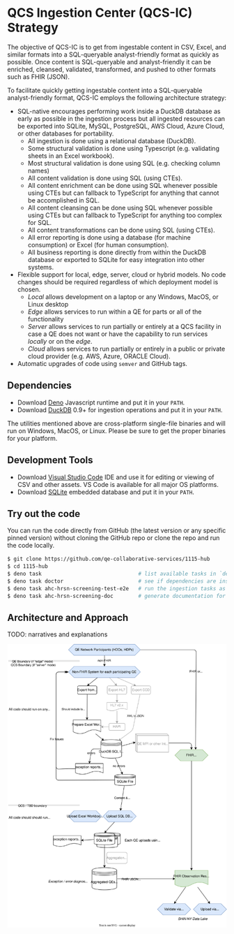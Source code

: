 # QCS Ingestion Center (QCS-IC) Strategy

The objective of QCS-IC is to get from ingestable content in CSV, Excel, and
similar formats into a SQL-queryable analyst-friendly format as quickly as
possible. Once content is SQL-queryable and analyst-friendly it can be enriched,
cleansed, validated, transformed, and pushed to other formats such as FHIR
(JSON).

To facilitate quickly getting ingestable content into a SQL-queryable
analyst-friendly format, QCS-IC employs the following architecture strategy:

- SQL-native encourages performing work inside a DuckDB database as early as
  possible in the ingestion process but all ingested resources can be exported
  into SQLite, MySQL, PostgreSQL, AWS Cloud, Azure Cloud, or other databases for
  portability.
  - All ingestion is done using a relational database (DuckDB).
  - Some structural validation is done using Typescript (e.g. validating sheets
    in an Excel workbook).
  - Most structural validation is done using SQL (e.g. checking column names)
  - All content validation is done using SQL (using CTEs).
  - All content enrichment can be done using SQL whenever possible using CTEs
    but can fallback to TypeScript for anything that cannot be accomplished in
    SQL.
  - All content cleansing can be done using SQL whenever possible using CTEs but
    can fallback to TypeScript for anything too complex for SQL.
  - All content transformations can be done using SQL (using CTEs).
  - All error reporting is done using a database (for machine consumption) or
    Excel (for human consumption).
  - All business reporting is done directly from within the DuckDB database or
    exported to SQLite for easy integration into other systems.
- Flexible support for local, edge, server, cloud or hybrid models. No code
  changes should be required regardless of which deployment model is chosen.
  - _Local_ allows development on a laptop or any Windows, MacOS, or Linux
    desktop
  - _Edge_ allows services to run within a QE for parts or all of the
    functionality
  - _Server_ allows services to run partially or entirely at a QCS facility in
    case a QE does not want or have the capability to run services _locally_ or
    on the _edge_.
  - _Cloud_ allows services to run partially or entirely in a public or private
    cloud provider (e.g. AWS, Azure, ORACLE Cloud).
- Automatic upgrades of code using `semver` and GitHub tags.

## Dependencies

- Download
  [Deno](https://docs.deno.com/runtime/manual/getting_started/installation)
  Javascript runtime and put it in your `PATH`.
- Download [DuckDB](https://duckdb.org/docs/installation) 0.9+ for ingestion
  operations and put it in your `PATH`.

The utilities mentioned above are cross-platform single-file binaries and will
run on Windows, MacOS, or Linux. Please be sure to get the proper binaries for
your platform.

## Development Tools

- Download [Visual Studio Code](https://code.visualstudio.com/download) IDE and
  use it for editing or viewing of CSV and other assets. VS Code is available
  for all major OS platforms.
- Download [SQLite](https://www.sqlite.org/download.html) embedded database and
  put it in your `PATH`.

## Try out the code

You can run the code directly from GitHub (the latest version or any specific
pinned version) without cloning the GitHub repo or clone the repo and run the
code locally.

```bash
$ git clone https://github.com/qe-collaborative-services/1115-hub
$ cd 1115-hub
$ deno task                               # list available tasks in `deno.jsonc`
$ deno task doctor                        # see if dependencies are installed properly
$ deno task ahc-hrsn-screening-test-e2e   # run the ingestion tasks as end-to-end test
$ deno task ahc-hrsn-screening-doc        # generate documentation for the library in support/docs/lib/ahc-hrsn-elt/screening
```

## Architecture and Approach

TODO: narratives and explanations

![Architecture](support/docs/architecture.drawio.svg)
